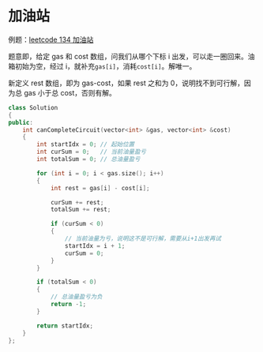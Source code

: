 # 加油站

例题：[leetcode 134 加油站](https://leetcode.cn/problems/gas-station/description/)

题意即，给定 gas 和 cost 数组，问我们从哪个下标 i 出发，可以走一圈回来。油箱初始为空，经过 i，就补充`gas[i]`，消耗`cost[i]`。解唯一。

新定义 rest 数组，即为 gas-cost，如果 rest 之和为 0，说明找不到可行解，因为总 gas 小于总 cost，否则有解。

```cpp
class Solution
{
public:
    int canCompleteCircuit(vector<int> &gas, vector<int> &cost)
    {
        int startIdx = 0; // 起始位置
        int curSum = 0;   // 当前油量盈亏
        int totalSum = 0; // 总油量盈亏

        for (int i = 0; i < gas.size(); i++)
        {
            int rest = gas[i] - cost[i];

            curSum += rest;
            totalSum += rest;

            if (curSum < 0)
            {
                // 当前油量为亏，说明这不是可行解，需要从i+1出发再试
                startIdx = i + 1;
                curSum = 0;
            }
        }

        if (totalSum < 0)
        {
            // 总油量盈亏为负
            return -1;
        }

        return startIdx;
    }
};
```
